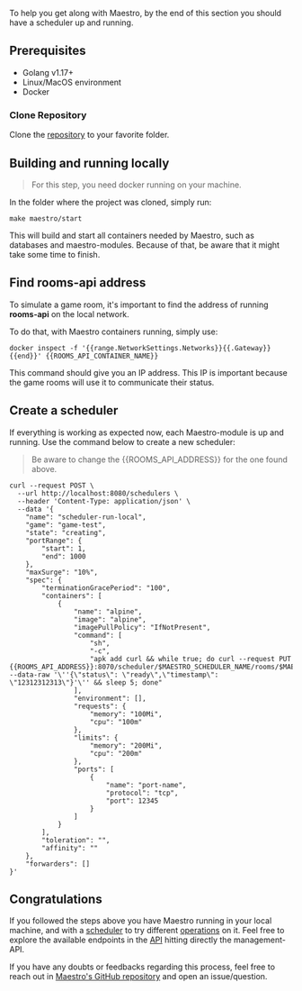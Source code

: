 To help you get along with Maestro, by the end of this section you should have a scheduler up and running.

## Prerequisites
- Golang v1.17+
- Linux/MacOS environment
- Docker

### Clone Repository
Clone the [repository](https://github.com/topfreegames/maestro) to your favorite folder.

## Building and running locally
> For this step, you need docker running on your machine.

In the folder where the project was cloned, simply run:

```shell
make maestro/start
```

This will build and start all containers needed by Maestro, such as databases and maestro-modules. 
Because of that, be aware that it might take some time to finish.

## Find rooms-api address
To simulate a game room, it's important to find the address of running **rooms-api** on the local network.

To do that, with Maestro containers running, simply use:

```shell
docker inspect -f '{{range.NetworkSettings.Networks}}{{.Gateway}}{{end}}' {{ROOMS_API_CONTAINER_NAME}}
```

This command should give you an IP address. 
This IP is important because the game rooms will use it to communicate their status.

## Create a scheduler
If everything is working as expected now, each Maestro-module is up and running. 
Use the command below to create a new scheduler:

> Be aware to change the {{ROOMS_API_ADDRESS}} for the one found above.
```shell
curl --request POST \
  --url http://localhost:8080/schedulers \
  --header 'Content-Type: application/json' \
  --data '{
	"name": "scheduler-run-local",
	"game": "game-test",
	"state": "creating",
	"portRange": {
		"start": 1,
		"end": 1000
	},
	"maxSurge": "10%",
	"spec": {
		"terminationGracePeriod": "100",
		"containers": [
			{
				"name": "alpine",
				"image": "alpine",
				"imagePullPolicy": "IfNotPresent",
				"command": [
					"sh",
					"-c",
					"apk add curl && while true; do curl --request PUT {{ROOMS_API_ADDRESS}}:8070/scheduler/$MAESTRO_SCHEDULER_NAME/rooms/$MAESTRO_ROOM_ID/ping --data-raw '\''{\"status\": \"ready\",\"timestamp\": \"12312312313\"}'\'' && sleep 5; done"
				],
				"environment": [],
				"requests": {
					"memory": "100Mi",
					"cpu": "100m"
				},
				"limits": {
					"memory": "200Mi",
					"cpu": "200m"
				},
				"ports": [
					{
						"name": "port-name",
						"protocol": "tcp",
						"port": 12345
					}
				]
			}
		],
		"toleration": "",
		"affinity": ""
	},
	"forwarders": []
}'
```

## Congratulations
If you followed the steps above you have Maestro running in your local machine, and with a [scheduler](Scheduler.md) to try different [operations](Operations.md) on it.
Feel free to explore the available endpoints in the [API](OpenAPI.md) hitting directly the management-API.

If you have any doubts or feedbacks regarding this process, feel free to reach out in [Maestro's GitHub repository](https://github.com/topfreegames/maestro) and open an issue/question.